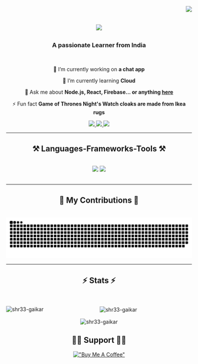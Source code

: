 <img align="right" src="https://visitor-badge.laobi.icu/badge?page_id=shr33-gaikar.shr33-gaikar" />

<h1 align="center">
    <img src="https://readme-typing-svg.herokuapp.com/?font=Righteous&size=35&center=true&vCenter=true&width=500&height=70&duration=4000&lines=Hi+There!+👋;+I'm+Shrikar+Gaikar!;" />
</h1>  

<h3 align="center">A passionate Learner from India</h3>

<br/>

<div align="center">
 
 🔭 I’m currently working on **a chat app**
 
 🌱 I’m currently learning **Cloud**

💬 Ask me about **Node.js, React, Firebase... or anything [here](https://github.com/shr33-gaikar/shr33-gaikar/issues)**

⚡ Fun fact **Game of Thrones Night's Watch cloaks are made from Ikea rugs**

 </div>
 
<div align="center"> 
  <a href="mailto:shreekarg30@gmail.com">
    <img src="https://img.shields.io/badge/Gmail-333333?style=for-the-badge&logo=gmail&logoColor=red" />
  </a>
  <a href="https://linkedin.com/in/shrikar-gaikar" target="_blank">
    <img src="https://img.shields.io/badge/LinkedIn-0077B5?style=for-the-badge&logo=linkedin&logoColor=white" target="_blank" />
  </a>
  <a href="https://shr33-gaikar.github.io/portfolio" target="_blank">
     <img src="https://img.shields.io/badge/Portfolio-FF5722?style=for-the-badge&logo=todoist&logoColor=white" target="_blank" /> 
  </a>
</div>

 <hr/>
 
<h2 align="center">⚒️ Languages-Frameworks-Tools ⚒️</h2>
<br/>
<div align="center">
    <img src="https://skillicons.dev/icons?i=react,bootstrap,mui,html,css,vscode,github,figma,tailwind,git,r" />
    <img src="https://skillicons.dev/icons?i=nodejs,python,javascript,typescript,express,firebase,mongodb,c,java,nextjs,mysql,flask" /><br>
</div>

<br/>
<hr/>

<div align="center">
  <h2>🐍 My Contributions 🐍</h2>
  <br>
<div align="center">
  <picture>
    <source media="(prefers-color-scheme: dark)" srcset="https://raw.githubusercontent.com/shr33-gaikar/shr33-gaikar/output/github-contribution-grid-snake-dark.svg" />
    <source media="(prefers-color-scheme: light)" srcset="https://raw.githubusercontent.com/shr33-gaikar/shr33-gaikar/output/github-contribution-grid-snake.svg" />
    <img alt="github-snake" src="https://raw.githubusercontent.com/shr33-gaikar/shr33-gaikar/output/github-contribution-grid-snake-dark.svg" />
  </picture>
</div>

<hr/>

<h2 align="center">⚡ Stats ⚡</h2>
<br>
<div align=center>
<p><img align="left" src="https://github-readme-stats.vercel.app/api/top-langs?username=shr33-gaikar&show_icons=true&locale=en&layout=compact" alt="shr33-gaikar" /></p>

<p>&nbsp;<img align="center" src="https://github-readme-stats.vercel.app/api?username=shr33-gaikar&show_icons=true&locale=en" alt="shr33-gaikar" /></p>

<p><img align="center" src="https://github-readme-streak-stats.herokuapp.com/?user=shr33-gaikar&" alt="shr33-gaikar" /></p>
</div>


<h2 align="center">🙋‍♂️ Support 🙋‍♂️</h2>

[!["Buy Me A Coffee"](https://www.buymeacoffee.com/assets/img/custom_images/orange_img.png)](https://www.buymeacoffee.com/ishannaik)
